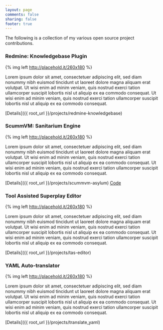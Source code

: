 ```yaml
---
layout: page
comments: false
sharing: false
footer: true
---
```


The following is a collection of my various open source project contributions.

### Redmine: Knowledgebase Plugin

{% img left http://placehold.it/260x180 %}

Lorem ipsum dolor sit amet, consectetuer adipiscing elit, sed diam nonummy nibh euismod tincidunt ut laoreet dolore magna aliquam erat volutpat. Ut wisi enim ad minim veniam, quis nostrud exerci tation ullamcorper suscipit lobortis nisl ut aliquip ex ea commodo consequat. Ut wisi enim ad minim veniam, quis nostrud exerci tation ullamcorper suscipit lobortis nisl ut aliquip ex ea commodo consequat. 

[Details]({{ root_url }}/projects/redmine-knowledgebase)  
  
  
  
      
### ScummVM: Sanitarium Engine

{% img left http://placehold.it/260x180 %}

Lorem ipsum dolor sit amet, consectetuer adipiscing elit, sed diam nonummy nibh euismod tincidunt ut laoreet dolore magna aliquam erat volutpat. Ut wisi enim ad minim veniam, quis nostrud exerci tation ullamcorper suscipit lobortis nisl ut aliquip ex ea commodo consequat. Ut wisi enim ad minim veniam, quis nostrud exerci tation ullamcorper suscipit lobortis nisl ut aliquip ex ea commodo consequat. 

[Details]({{ root_url }}/projects/scummvm-asylum)
[Code](https://github.com/alexbevi/scummvm)

### Tool Assisted Superplay Editor

{% img left http://placehold.it/260x180 %}

Lorem ipsum dolor sit amet, consectetuer adipiscing elit, sed diam nonummy nibh euismod tincidunt ut laoreet dolore magna aliquam erat volutpat. Ut wisi enim ad minim veniam, quis nostrud exerci tation ullamcorper suscipit lobortis nisl ut aliquip ex ea commodo consequat. Ut wisi enim ad minim veniam, quis nostrud exerci tation ullamcorper suscipit lobortis nisl ut aliquip ex ea commodo consequat. 

[Details]({{ root_url }}/projects/tas-editor)

### YAML Auto-translator

{% img left http://placehold.it/260x180 %}

Lorem ipsum dolor sit amet, consectetuer adipiscing elit, sed diam nonummy nibh euismod tincidunt ut laoreet dolore magna aliquam erat volutpat. Ut wisi enim ad minim veniam, quis nostrud exerci tation ullamcorper suscipit lobortis nisl ut aliquip ex ea commodo consequat. Ut wisi enim ad minim veniam, quis nostrud exerci tation ullamcorper suscipit lobortis nisl ut aliquip ex ea commodo consequat.  

[Details]({{ root_url }}/projects/translate_yaml)